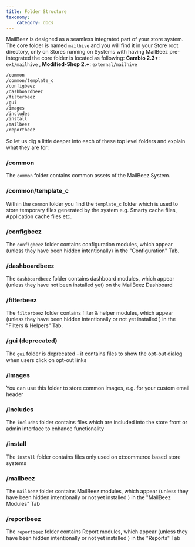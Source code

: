 ```yaml
---
title: Folder Structure
taxonomy:
    category: docs
---
```


MailBeez is designed as a seamless integrated part of your store system. The core folder is named `mailhive` and you will find it in your Store root directory, only on Stores running on Systems with having MailBeez pre-integrated the core folder is located as following: **Gambio 2.3+**: `ext/mailhive` , **Modified-Shop 2.+**: `external/mailhive`




```bash
/common
/common/template_c
/configbeez
/dashboardbeez
/filterbeez
/gui
/images
/includes
/install
/mailbeez
/reportbeez
```

So let us dig a little deeper into each of these top level folders and explain what they are for:

### /common

The `common` folder contains common assets of the MailBeez System.

### /common/template_c

Within the `common` folder you find the `template_c` folder which is used to store temporary files generated by the system e.g. Smarty cache files, Application cache files etc.

### /configbeez

The `configbeez` folder contains configuration modules, which appear (unless they have been hidden intentionally) in the "Configuration" Tab.

### /dashboardbeez

The `dashboardbeez` folder contains dashboard modules, which appear (unless they have not been installed yet) on the MailBeez Dashboard


### /filterbeez

The `filterbeez` folder contains filter & helper modules, which appear (unless they have been hidden intentionally or not yet installed ) in the "Filters & Helpers" Tab.

### /gui (deprecated)

The `gui` folder is deprecated - it contains files to show the opt-out dialog when users click on opt-out links


### /images

You can use this folder to store common images, e.g. for your custom email header


### /includes

The `includes` folder contains files which are included into the store front or admin interface to enhance functionality


### /install

The `install` folder contains files only used on xt:commerce based store systems


### /mailbeez

The `mailbeez` folder contains MailBeez modules, which appear (unless they have been hidden intentionally or not yet installed ) in the "MailBeez Modules" Tab


### /reportbeez

The `reportbeez` folder contains Report modules, which appear (unless they have been hidden intentionally or not yet installed ) in the "Reports" Tab

